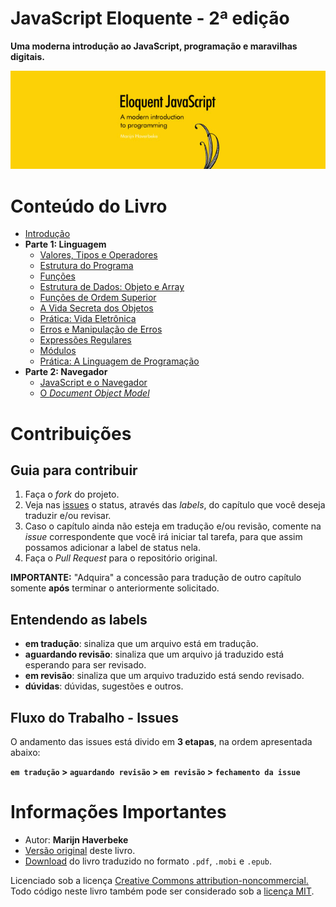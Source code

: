 # JavaScript Eloquente - 2ª edição

**Uma moderna introdução ao JavaScript, programação e maravilhas digitais.**

![JavaScript Eloquente](img/eloq-js.jpg)


# Conteúdo do Livro

* [Introdução](https://github.com/eoop/eloquente-javascript/blob/master/chapters/00-introducao.md)
* **Parte 1: Linguagem**
	* [Valores, Tipos e Operadores](https://github.com/eoop/eloquente-javascript/blob/master/chapters/01-valores-tipos-operadores.md)
	* [Estrutura do Programa](https://github.com/eoop/eloquente-javascript/blob/master/chapters/02-estrutura-do-programa.md)
	* [Funções](https://github.com/eoop/eloquente-javascript/blob/master/chapters/03-funcoes.md)
	* [Estrutura de Dados: Objeto e Array](https://github.com/eoop/eloquente-javascript/blob/master/chapters/04-estruturas-de-dados.md)
	* [Funções de Ordem Superior](https://github.com/eoop/eloquente-javascript/blob/master/chapters/05-funcoes-de-ordem-superior.md)
	* [A Vida Secreta dos Objetos](https://github.com/eoop/eloquente-javascript/blob/master/chapters/06-a-vida-secreta-dos-objetos.md)
	* [Prática: Vida Eletrônica](https://github.com/eoop/eloquente-javascript/blob/master/chapters/07-pratica-vida-eletronica.md)
	* [Erros e Manipulação de Erros](https://github.com/eoop/eloquente-javascript/blob/master/chapters/08-erros-e-manipulacao-de-erros.md)
	* [Expressões Regulares](https://github.com/eoop/eloquente-javascript/blob/master/chapters/09-expressoes-regulares.md)
	* [Módulos](https://github.com/eoop/eloquente-javascript/blob/master/chapters/10-modulos.md)
	* [Prática: A Linguagem de Programação](https://github.com/eoop/eloquente-javascript/blob/master/chapters/11-pratica-linguagem-de-programacao.md)
* **Parte 2: Navegador**
	* [JavaScript e o Navegador](https://github.com/eoop/eloquente-javascript/blob/master/chapters/12-javascript-e-o-navegador.md)
	* [O *Document Object Model*](https://github.com/eoop/eloquente-javascript/blob/master/chapters/13-document-object-model.md)


# Contribuições

## Guia para contribuir

1. Faça o _fork_ do projeto.
2. Veja nas [issues](https://github.com/cerebrobr/eloquente-javascript/issues) o status, através das *labels*, do capítulo que você deseja traduzir e/ou revisar.
3. Caso o capítulo ainda não esteja em tradução e/ou revisão, comente na _issue_ correspondente que você irá iniciar tal tarefa, para que assim possamos adicionar a label de status nela.
4. Faça o _Pull Request_ para o repositório original.

**IMPORTANTE:** "Adquira" a concessão para tradução de outro capítulo somente **após** terminar o anteriormente solicitado.

## Entendendo as labels

* **em tradução**: sinaliza que um arquivo está em tradução.
* **aguardando revisão**: sinaliza que um arquivo já traduzido está esperando para ser revisado.
* **em revisão**: sinaliza que um arquivo traduzido está sendo revisado.
* **dúvidas**: dúvidas, sugestões e outros.

## Fluxo do Trabalho - Issues

O andamento das issues está divido em **3 etapas**, na ordem apresentada abaixo:

**`em tradução` > `aguardando revisão` > `em revisão` > `fechamento da issue`**


# Informações Importantes

- Autor: **Marijn Haverbeke**
- [Versão original](http://eloquentjavascript.net/2nd_edition/preview/) deste livro.
- [Download](https://leanpub.com/eloquentejavascript) do livro traduzido no formato `.pdf`, `.mobi` e `.epub`. 

Licenciado sob a licença [Creative Commons attribution-noncommercial.](http://creativecommons.org/licenses/by-nc/3.0/) 
Todo código neste livro também pode ser considerado sob a [licença MIT](http://opensource.org/licenses/MIT).
